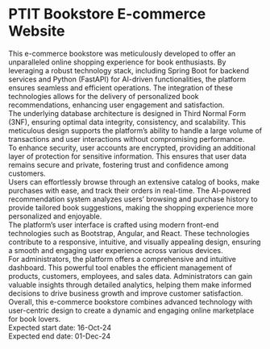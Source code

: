 # PTIT Bookstore E-commerce Website
This e-commerce bookstore was meticulously developed to offer an unparalleled online shopping experience for book enthusiasts. By leveraging a robust technology stack, including Spring Boot for backend services and Python (FastAPI) for AI-driven functionalities, the platform ensures seamless and efficient operations. The integration of these technologies allows for the delivery of personalized book recommendations, enhancing user engagement and satisfaction.
<br>
The underlying database architecture is designed in Third Normal Form (3NF), ensuring optimal data integrity, consistency, and scalability. This meticulous design supports the platform’s ability to handle a large volume of transactions and user interactions without compromising performance.
<br>
To enhance security, user accounts are encrypted, providing an additional layer of protection for sensitive information. This ensures that user data remains secure and private, fostering trust and confidence among customers.
<br>
Users can effortlessly browse through an extensive catalog of books, make purchases with ease, and track their orders in real-time. The AI-powered recommendation system analyzes users’ browsing and purchase history to provide tailored book suggestions, making the shopping experience more personalized and enjoyable.
<br>
The platform’s user interface is crafted using modern front-end technologies such as Bootstrap, Angular, and React. These technologies contribute to a responsive, intuitive, and visually appealing design, ensuring a smooth and engaging user experience across various devices.
<br>
For administrators, the platform offers a comprehensive and intuitive dashboard. This powerful tool enables the efficient management of products, customers, employees, and sales data. Administrators can gain valuable insights through detailed analytics, helping them make informed decisions to drive business growth and improve customer satisfaction.
<br>
Overall, this e-commerce bookstore combines advanced technology with user-centric design to create a dynamic and engaging online marketplace for book lovers.
<br>
Expected start date: 16-Oct-24
<br>
Expected end date: 01-Dec-24
